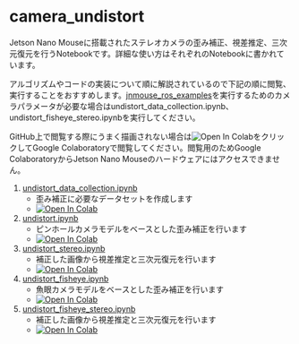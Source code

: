 # camera_undistort
Jetson Nano Mouseに搭載されたステレオカメラの歪み補正、視差推定、三次元復元を行うNotebookです。詳細な使い方はそれぞれのNotebookに書かれています。

アルゴリズムやコードの実装について順に解説されているので下記の順に閲覧、実行することをおすすめします。[jnmouse_ros_examples](https://github.com/rt-net/jnmouse_ros_examples)を実行するためのカメラパラメータが必要な場合はundistort_data_collection.ipynb、undistort_fisheye_stereo.ipynbを実行してください。

GitHub上で閲覧する際にうまく描画されない場合は![Open In Colab](https://colab.research.google.com/assets/colab-badge.svg)をクリックしてGoogle Colaboratoryで閲覧してください。閲覧用のためGoogle ColaboratoryからJetson Nano Mouseのハードウェアにはアクセスできません。

1. [undistort_data_collection.ipynb](./undistort/undistort_data_collection.ipynb)
    * 歪み補正に必要なデータセットを作成します
    * [![Open In Colab](https://colab.research.google.com/assets/colab-badge.svg)](https://colab.research.google.com/github/rt-net/jnm_jupyternotebook/blob/master/notebooks/camera_undistort/undistort/undistort_data_collection.ipynb)
1. [undistort.ipynb](./undistort/undistort.ipynb)
    * ピンホールカメラモデルをベースとした歪み補正を行います
    * [![Open In Colab](https://colab.research.google.com/assets/colab-badge.svg)](https://colab.research.google.com/github/rt-net/jnm_jupyternotebook/blob/master/notebooks/camera_undistort/undistort/undistort.ipynb)
1. [undistort_stereo.ipynb](./undistort/undistort_stereo.ipynb)
    * 補正した画像から視差推定と三次元復元を行います
    * [![Open In Colab](https://colab.research.google.com/assets/colab-badge.svg)](https://colab.research.google.com/github/rt-net/jnm_jupyternotebook/blob/master/notebooks/camera_undistort/undistort/undistort_stereo.ipynb)
1. [undistort_fisheye.ipynb](./undistort/undistort_fisheye.ipynb)
    * 魚眼カメラモデルをベースとした歪み補正を行います
    * [![Open In Colab](https://colab.research.google.com/assets/colab-badge.svg)](https://colab.research.google.com/github/rt-net/jnm_jupyternotebook/blob/master/notebooks/camera_undistort/undistort/undistort_fisheye.ipynb)
1. [undistort_fisheye_stereo.ipynb](./undistort/undistort_fisheye_stereo.ipynb)
    * 補正した画像から視差推定と三次元復元を行います
    * [![Open In Colab](https://colab.research.google.com/assets/colab-badge.svg)](https://colab.research.google.com/github/rt-net/jnm_jupyternotebook/blob/master/notebooks/camera_undistort/undistort/undistort_fisheye_stereo.ipynb)